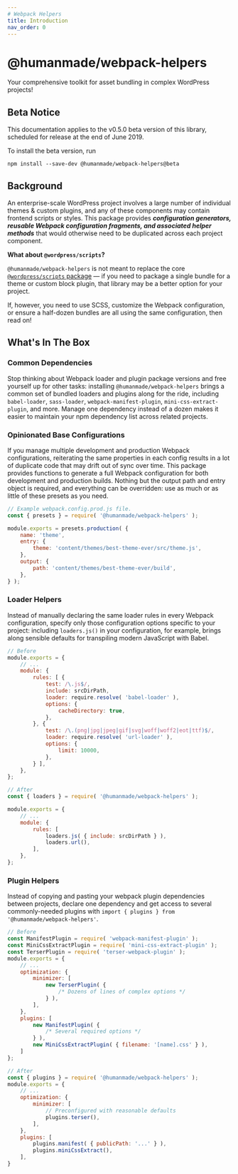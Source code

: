 ```yaml
---
# Webpack Helpers
title: Introduction
nav_order: 0
---
```


# @humanmade/webpack-helpers

Your comprehensive toolkit for asset bundling in complex WordPress projects!

## Beta Notice

This documentation applies to the v0.5.0 beta version of this library, scheduled for release at the end of June 2019.

To install the beta version, run

```
npm install --save-dev @humanmade/webpack-helpers@beta
```

## Background

An enterprise-scale WordPress project involves a large number of individual themes & custom plugins, and any of these components may contain frontend scripts or styles. This package provides _**configuration generators, reusable Webpack configuration fragments, and associated helper methods**_ that would otherwise need to be duplicated across each project component.

**What about `@wordpress/scripts`?**

`@humanmade/webpack-helpers` is not meant to replace the core [`@wordpress/scripts` package](https://developer.wordpress.org/block-editor/packages/packages-scripts/) — if you need to package a single bundle for a theme or custom block plugin, that library may be a better option for your project.

If, however, you need to use SCSS, customize the Webpack configuration, or ensure a half-dozen bundles are all using the same configuration, then read on!

## What's In The Box

### Common Dependencies

Stop thinking about Webpack loader and plugin package versions and free yourself up for other tasks: installing `@humanmade/webpack-helpers` brings a common set of bundled loaders and plugins along for the ride, including `babel-loader`, `sass-loader`, `webpack-manifest-plugin`, `mini-css-extract-plugin`, and more. Manage one dependency instead of a dozen makes it easier to maintain your npm dependency list across related projects.

### Opinionated Base Configurations

If you manage multiple development and production Webpack configurations, reiterating the same properties in each config results in a lot of duplicate code that may drift out of sync over time. This package provides functions to generate a full Webpack configuration for both development and production builds. Nothing but the output path and entry object is required, and everything can be overridden: use as much or as little of these presets as you need.

```js
// Example webpack.config.prod.js file.
const { presets } = require( '@humanmade/webpack-helpers' );

module.exports = presets.production( {
	name: 'theme',
	entry: {
		theme: 'content/themes/best-theme-ever/src/theme.js',
	},
	output: {
		path: 'content/themes/best-theme-ever/build',
	},
} );
```

### Loader Helpers

Instead of manually declaring the same loader rules in every Webpack configuration, specify only those configuration options specific to your project: including `loaders.js()` in your configuration, for example, brings along sensible defaults for transpiling modern JavaScript with Babel.

```js
// Before
module.exports = {
	// ...
	module: {
		rules: [ {
			test: /\.js$/,
			include: srcDirPath,
			loader: require.resolve( 'babel-loader' ),
			options: {
				cacheDirectory: true,
			},
		}, {
			test: /\.(png|jpg|jpeg|gif|svg|woff|woff2|eot|ttf)$/,
			loader: require.resolve( 'url-loader' ),
			options: {
				limit: 10000,
			},
		} ],
	},
};
```
```js
// After
const { loaders } = require( '@humanmade/webpack-helpers' );

module.exports = {
	// ...
	module: {
		rules: [
			loaders.js( { include: srcDirPath } ),
			loaders.url(),
		],
	},
};
```

### Plugin Helpers

Instead of copying and pasting your webpack plugin dependencies between projects, declare one dependency and get access to several commonly-needed plugins with `import { plugins } from '@humanmade/webpack-helpers'`.

```js
// Before
const ManifestPlugin = require( 'webpack-manifest-plugin' );
const MiniCssExtractPlugin = require( 'mini-css-extract-plugin' );
const TerserPlugin = require( 'terser-webpack-plugin' );
module.exports = {
	// ...
	optimization: {
		minimizer: [
			new TerserPlugin( {
				/* Dozens of lines of complex options */
			} ),
		],
	},
	plugins: [
		new ManifestPlugin( {
			/* Several required options */
		} ),
		new MiniCssExtractPlugin( { filename: '[name].css' } ),
	]
};
```
```js
// After
const { plugins } = require( '@humanmade/webpack-helpers' );
module.exports = {
	// ...
	optimization: {
		minimizer: [
			// Preconfigured with reasonable defaults
			plugins.terser(),
		],
	},
	plugins: [
		plugins.manifest( { publicPath: '...' } ),
		plugins.miniCssExtract(),
	],
}
```
